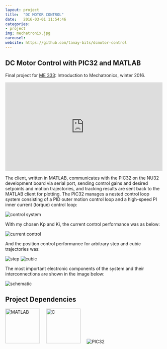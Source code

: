```yaml
---
layout: project
title:  "DC MOTOR CONTROL"
date:   2016-03-01 11:54:46
categories:
- project
img: mechatronix.jpg
carousel:
website: https://github.com/tanay-bits/dcmotor-control
---
```

DC Motor Control with PIC32 and MATLAB
-----------------

Final project for [ME 333](http://www.mccormick.northwestern.edu/mechanical/courses/descriptions/333-introduction-to-mechatronics.html): Introduction to Mechatronics, winter 2016.

<iframe src="https://player.vimeo.com/video/159664527" width="500" height="281" frameborder="0" webkitallowfullscreen mozallowfullscreen allowfullscreen></iframe>

The client, written in MATLAB, communicates with the PIC32 on the NU32 development board via serial port, sending control gains and desired setpoints and motion trajectories, and tracking results are sent back to the MATLAB client for plotting. The PIC32 manages a nested control loop system consisting of a PID outer motion control loop and a high-speed PI inner current (torque) control loop:

![control system](https://i.imgur.com/KWmw4yz.png)

With my chosen Kp and Ki, the current control performance was as below:

![current control](http://i.imgur.com/vBWJ8kG.png)

And the position control performance for arbitrary step and cubic trajectories was:

![step](http://i.imgur.com/bxHuNWf.png)
![cubic](http://i.imgur.com/qjho8r5.png)

The most important electronic components of the system and their interconnections are shown in the image below:

![schematic](http://i.imgur.com/uQvyMtY.png)


Project Dependencies
-----

<img src="https://static.wixstatic.com/media/4df942_6fde61c674654349a5c652751a603193.png/v1/fill/w_143,h_143,al_c,usm_0.50_1.20_0.00/4df942_6fde61c674654349a5c652751a603193.png" alt="MATLAB" height="110" width="110"> &nbsp; &nbsp;
<img src="https://upload.wikimedia.org/wikipedia/commons/thumb/3/35/The_C_Programming_Language_logo.svg/140px-The_C_Programming_Language_logo.svg.png" alt="C" height="110" width="110"> &nbsp; &nbsp;
![PIC32](http://www.mouser.com/images/microsites/Microchip-logo.gif)
